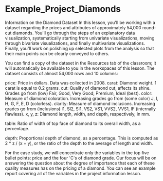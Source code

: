 # Example_Project_Diamonds

Information on the Diamond Dataset
In this lesson, you'll be working with a dataset regarding the prices and attributes of approximately 54,000 round-cut diamonds. You'll go through the steps of an explanatory data visualization, systematically starting from univariate visualizations, moving through bivariate visualizations, and finally multivariate visualizations. Finally, you'll work on polishing up selected plots from the analysis so that their main points can be clearly conveyed to others.

You can find a copy of the dataset in the Resources tab of the classroom; it will automatically be available to you in the workspaces of this lesson. The dataset consists of almost 54,000 rows and 10 columns:

price: Price in dollars. Data was collected in 2008.
carat: Diamond weight. 1 carat is equal to 0.2 grams.
cut: Quality of diamond cut, affects its shine. Grades go from (low) Fair, Good, Very Good, Premium, Ideal (best).
color: Measure of diamond coloration. Increasing grades go from (some color) J, I, H, G, F, E, D (colorless).
clarity: Measure of diamond inclusions. Increasing grades go from (inclusions) I1, SI2, SI1, VS2, VS1, VVS2, VVS1, IF (internally flawless).
x, y, z: Diamond length, width, and depth, respectively, in mm.

table: Ratio of width of top face of diamond to its overall width, as a percentage.

depth: Proportional depth of diamond, as a percentage. This is computed as 2 * z / (x + y), or the ratio of the depth to the average of length and width.

For the case study, we will concentrate only the variables in the top five bullet points: price and the four 'C's of diamond grade. Our focus will be on answering the question about the degree of importance that each of these quality measures has on the pricing of a diamond. You can see an example report covering all of the variables in the project information lesson.
